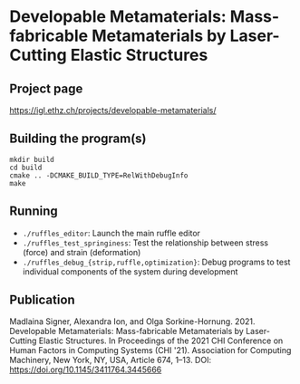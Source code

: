 # Developable Metamaterials: Mass-fabricable Metamaterials by Laser-Cutting Elastic Structures

## Project page
https://igl.ethz.ch/projects/developable-metamaterials/

## Building the program(s)

```
mkdir build
cd build
cmake .. -DCMAKE_BUILD_TYPE=RelWithDebugInfo
make
```

## Running

- `./ruffles_editor`: Launch the main ruffle editor
- `./ruffles_test_springiness`: Test the relationship between stress (force) and strain (deformation)
- `./ruffles_debug_{strip,ruffle,optimization}`: Debug programs to test individual components of the system during development


## Publication
Madlaina Signer, Alexandra Ion, and Olga Sorkine-Hornung. 2021. Developable Metamaterials: Mass-fabricable Metamaterials by Laser-Cutting Elastic Structures. In Proceedings of the 2021 CHI Conference on Human Factors in Computing Systems (CHI '21). Association for Computing Machinery, New York, NY, USA, Article 674, 1–13. DOI: https://doi.org/10.1145/3411764.3445666




